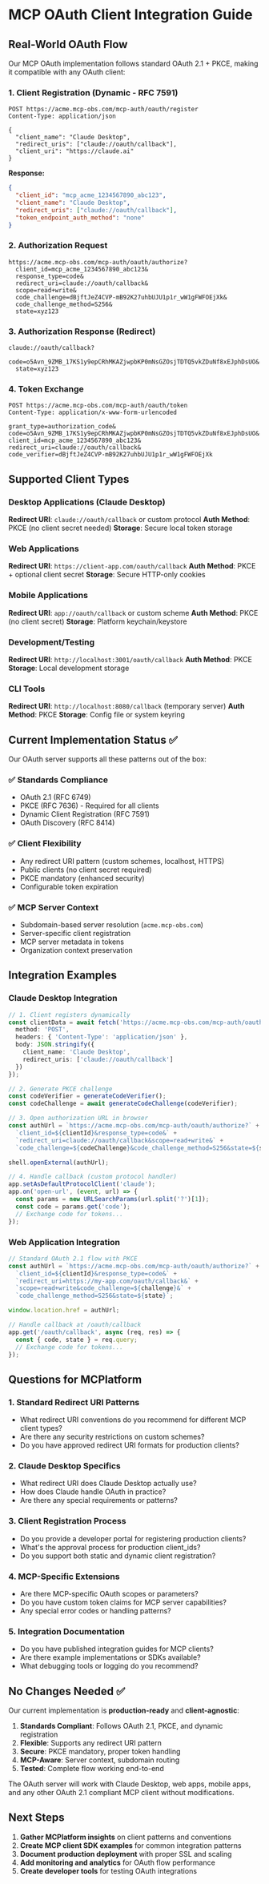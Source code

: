# MCP OAuth Client Integration Guide

## Real-World OAuth Flow

Our MCP OAuth implementation follows standard OAuth 2.1 + PKCE, making it compatible with any OAuth client:

### 1. Client Registration (Dynamic - RFC 7591)
```http
POST https://acme.mcp-obs.com/mcp-auth/oauth/register
Content-Type: application/json

{
  "client_name": "Claude Desktop",
  "redirect_uris": ["claude://oauth/callback"],
  "client_uri": "https://claude.ai"
}
```

**Response:**
```json
{
  "client_id": "mcp_acme_1234567890_abc123",
  "client_name": "Claude Desktop",
  "redirect_uris": ["claude://oauth/callback"],
  "token_endpoint_auth_method": "none"
}
```

### 2. Authorization Request
```
https://acme.mcp-obs.com/mcp-auth/oauth/authorize?
  client_id=mcp_acme_1234567890_abc123&
  response_type=code&
  redirect_uri=claude://oauth/callback&
  scope=read+write&
  code_challenge=dBjftJeZ4CVP-mB92K27uhbUJU1p1r_wW1gFWFOEjXk&
  code_challenge_method=S256&
  state=xyz123
```

### 3. Authorization Response (Redirect)
```
claude://oauth/callback?
  code=o5Avn_9ZMB_17KS1y9epCRhMKAZjwpbKP0mNsGZOsjTDTQ5vkZDuNf8xEJphDsUO&
  state=xyz123
```

### 4. Token Exchange
```http
POST https://acme.mcp-obs.com/mcp-auth/oauth/token
Content-Type: application/x-www-form-urlencoded

grant_type=authorization_code&
code=o5Avn_9ZMB_17KS1y9epCRhMKAZjwpbKP0mNsGZOsjTDTQ5vkZDuNf8xEJphDsUO&
client_id=mcp_acme_1234567890_abc123&
redirect_uri=claude://oauth/callback&
code_verifier=dBjftJeZ4CVP-mB92K27uhbUJU1p1r_wW1gFWFOEjXk
```

## Supported Client Types

### Desktop Applications (Claude Desktop)
**Redirect URI**: `claude://oauth/callback` or custom protocol
**Auth Method**: PKCE (no client secret needed)
**Storage**: Secure local token storage

### Web Applications
**Redirect URI**: `https://client-app.com/oauth/callback`
**Auth Method**: PKCE + optional client secret
**Storage**: Secure HTTP-only cookies

### Mobile Applications
**Redirect URI**: `app://oauth/callback` or custom scheme
**Auth Method**: PKCE (no client secret)
**Storage**: Platform keychain/keystore

### Development/Testing
**Redirect URI**: `http://localhost:3001/oauth/callback`
**Auth Method**: PKCE
**Storage**: Local development storage

### CLI Tools
**Redirect URI**: `http://localhost:8080/callback` (temporary server)
**Auth Method**: PKCE
**Storage**: Config file or system keyring

## Current Implementation Status ✅

Our OAuth server supports all these patterns out of the box:

### ✅ Standards Compliance
- OAuth 2.1 (RFC 6749)
- PKCE (RFC 7636) - Required for all clients
- Dynamic Client Registration (RFC 7591)
- OAuth Discovery (RFC 8414)

### ✅ Client Flexibility
- Any redirect URI pattern (custom schemes, localhost, HTTPS)
- Public clients (no client secret required)
- PKCE mandatory (enhanced security)
- Configurable token expiration

### ✅ MCP Server Context
- Subdomain-based server resolution (`acme.mcp-obs.com`)
- Server-specific client registration
- MCP server metadata in tokens
- Organization context preservation

## Integration Examples

### Claude Desktop Integration
```typescript
// 1. Client registers dynamically
const clientData = await fetch('https://acme.mcp-obs.com/mcp-auth/oauth/register', {
  method: 'POST',
  headers: { 'Content-Type': 'application/json' },
  body: JSON.stringify({
    client_name: 'Claude Desktop',
    redirect_uris: ['claude://oauth/callback']
  })
});

// 2. Generate PKCE challenge
const codeVerifier = generateCodeVerifier();
const codeChallenge = await generateCodeChallenge(codeVerifier);

// 3. Open authorization URL in browser
const authUrl = `https://acme.mcp-obs.com/mcp-auth/oauth/authorize?` +
  `client_id=${clientId}&response_type=code&` +
  `redirect_uri=claude://oauth/callback&scope=read+write&` +
  `code_challenge=${codeChallenge}&code_challenge_method=S256&state=${state}`;

shell.openExternal(authUrl);

// 4. Handle callback (custom protocol handler)
app.setAsDefaultProtocolClient('claude');
app.on('open-url', (event, url) => {
  const params = new URLSearchParams(url.split('?')[1]);
  const code = params.get('code');
  // Exchange code for tokens...
});
```

### Web Application Integration
```typescript
// Standard OAuth 2.1 flow with PKCE
const authUrl = `https://acme.mcp-obs.com/mcp-auth/oauth/authorize?` +
  `client_id=${clientId}&response_type=code&` +
  `redirect_uri=https://my-app.com/oauth/callback&` +
  `scope=read+write&code_challenge=${challenge}&` +
  `code_challenge_method=S256&state=${state}`;

window.location.href = authUrl;

// Handle callback at /oauth/callback
app.get('/oauth/callback', async (req, res) => {
  const { code, state } = req.query;
  // Exchange code for tokens...
});
```

## Questions for MCPlatform

### 1. Standard Redirect URI Patterns
- What redirect URI conventions do you recommend for different MCP client types?
- Are there any security restrictions on custom schemes?
- Do you have approved redirect URI formats for production clients?

### 2. Claude Desktop Specifics
- What redirect URI does Claude Desktop actually use?
- How does Claude handle OAuth in practice?
- Are there any special requirements or patterns?

### 3. Client Registration Process
- Do you provide a developer portal for registering production clients?
- What's the approval process for production client_ids?
- Do you support both static and dynamic client registration?

### 4. MCP-Specific Extensions
- Are there MCP-specific OAuth scopes or parameters?
- Do you have custom token claims for MCP server capabilities?
- Any special error codes or handling patterns?

### 5. Integration Documentation
- Do you have published integration guides for MCP clients?
- Are there example implementations or SDKs available?
- What debugging tools or logging do you recommend?

## No Changes Needed ✅

Our current implementation is **production-ready** and **client-agnostic**:

1. **Standards Compliant**: Follows OAuth 2.1, PKCE, and dynamic registration
2. **Flexible**: Supports any redirect URI pattern
3. **Secure**: PKCE mandatory, proper token handling
4. **MCP-Aware**: Server context, subdomain routing
5. **Tested**: Complete flow working end-to-end

The OAuth server will work with Claude Desktop, web apps, mobile apps, and any other OAuth 2.1 compliant MCP client without modifications.

## Next Steps

1. **Gather MCPlatform insights** on client patterns and conventions
2. **Create MCP client SDK examples** for common integration patterns
3. **Document production deployment** with proper SSL and scaling
4. **Add monitoring and analytics** for OAuth flow performance
5. **Create developer tools** for testing OAuth integrations